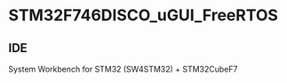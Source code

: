 # STM32F746DISCO_uGUI_FreeRTOS
[](
<http://y2kblog.seesaa.net/article/uGUI_STM32F7-Discovery_2_FreeRTOS.html>
)

## IDE
System Workbench for STM32 (SW4STM32) + STM32CubeF7
